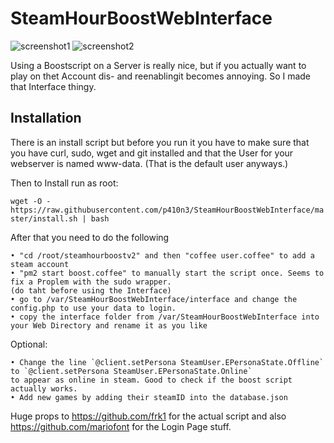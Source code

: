 # SteamHourBoostWebInterface

![screenshot1](https://palone.top/sx/i/451ec1e2107b7498e7ea7f471b598882.png)
![screenshot2](https://palone.top/sx/i/2361c2857b5a6d983460fbcda912c41a.png)

Using a Boostscript on a Server is really nice, but if you actually want to play on thet Account dis- and
reenablingit becomes annoying. So I made that Interface thingy.

## Installation

There is an install script but before you run it you have to make sure that you have curl, sudo, wget and git installed and that the User for your webserver is named www-data. (That is the default user anyways.)

Then to Install run as root:

`wget -O - https://raw.githubusercontent.com/p410n3/SteamHourBoostWebInterface/master/install.sh | bash`

After that you need to do the following

    • "cd /root/steamhourboostv2" and then "coffee user.coffee" to add a steam account
    • "pm2 start boost.coffee" to manually start the script once. Seems to fix a Proplem with the sudo wrapper. 
    (do taht before using the Interface)
    • go to /var/SteamHourBoostWebInterface/interface and change the config.php to use your data to login.
    • copy the interface folder from /var/SteamHourBoostWebInterface into your Web Directory and rename it as you like
    
Optional:

    • Change the line `@client.setPersona SteamUser.EPersonaState.Offline` to `@client.setPersona SteamUser.EPersonaState.Online` 
    to appear as online in steam. Good to check if the boost script actually works. 
    • Add new games by adding their steamID into the database.json
    
Huge props to https://github.com/frk1 for the actual script and also https://github.com/mariofont for the Login Page stuff.
    
    

    

